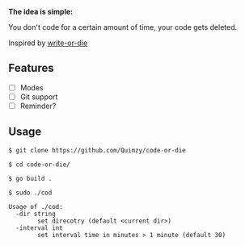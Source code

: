 <b> The idea is simple: </b>

You don't code for a certain amount of time, your code gets deleted.

Inspired by <a href="https://writeordie.com/">write-or-die </a>

## Features

- [ ] Modes
- [ ] Git support
- [ ] Reminder?

## Usage

```
$ git clone https://github.com/Quimzy/code-or-die

$ cd code-or-die/

$ go build .

$ sudo ./cod
```

```
Usage of ./cod:
  -dir string
        set direcotry (default <current dir>)
  -interval int
        set interval time in minutes > 1 minute (default 30)

```
